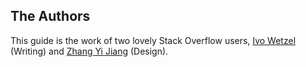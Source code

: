 ## The Authors

This guide is the work of two lovely Stack Overflow users, [Ivo Wetzel][1]
(Writing) and [Zhang Yi Jiang][2] (Design).

[1]: http://stackoverflow.com/users/170224/ivo-wetzel
[2]: http://stackoverflow.com/users/313758/yi-jiang

